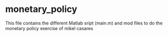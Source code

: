 # monetary_policy
This file contains the different Matlab sript (main.m) and mod files to do the monetary policy exercise of mikel casares
